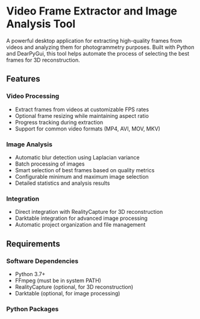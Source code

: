# Video Frame Extractor and Image Analysis Tool

A powerful desktop application for extracting high-quality frames from videos and analyzing them for photogrammetry purposes. Built with Python and DearPyGui, this tool helps automate the process of selecting the best frames for 3D reconstruction.

## Features

### Video Processing
- Extract frames from videos at customizable FPS rates
- Optional frame resizing while maintaining aspect ratio
- Progress tracking during extraction
- Support for common video formats (MP4, AVI, MOV, MKV)

### Image Analysis
- Automatic blur detection using Laplacian variance
- Batch processing of images
- Smart selection of best frames based on quality metrics
- Configurable minimum and maximum image selection
- Detailed statistics and analysis results

### Integration
- Direct integration with RealityCapture for 3D reconstruction
- Darktable integration for advanced image processing
- Automatic project organization and file management

## Requirements

### Software Dependencies
- Python 3.7+
- FFmpeg (must be in system PATH)
- RealityCapture (optional, for 3D reconstruction)
- Darktable (optional, for image processing)

### Python Packages
